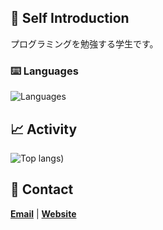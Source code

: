 ## 🩵 Self Introduction
  プログラミングを勉強する学生です。
### ⌨️ Languages
<img alt="Languages" src="https://skillicons.dev/icons?theme=light&perline=8&i=html,js,css,swift,py" />


## 📈 Activity
![Top langs](https://github-readme-stats.vercel.app/api/top-langs/?username=ter3q&layout=compact&langs_count=20&exclude_repo=octopress_jp,octopress_en,rcmdnk.github.io,en,octogray_test))


## 📩 Contact 
**[Email](mailto:contact@ter3q.com)** |  **[Website](https://ter3q.com)** 
